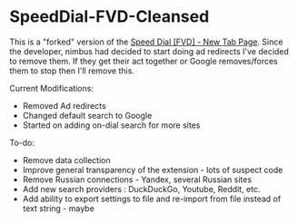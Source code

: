 # SpeedDial-FVD-Cleansed
This is a "forked" version of the [Speed Dial [FVD] - New Tab Page](https://chrome.google.com/webstore/detail/speed-dial-fvd-new-tab-pa/llaficoajjainaijghjlofdfmbjpebpa?hl=en). Since the developer, nimbus had decided to start doing ad redirects I've decided to remove them. If they get their act together or Google removes/forces them to stop then I'll remove this.

Current Modifications:
* Removed Ad redirects
* Changed default search to Google
* Started on adding on-dial search for more sites

To-do:
* Remove data collection
* Improve general transparency of the extension - lots of suspect code
* Remove Russian connections - Yandex, several Russian sites
* Add new search providers : DuckDuckGo, Youtube, Reddit, etc.
* Add ability to export settings to file and re-import from file instead of text string - maybe